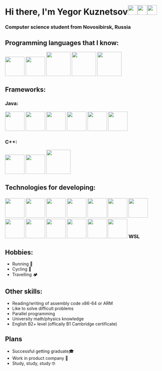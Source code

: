 # Hi there, I'm Yegor Kuznetsov[<img src="https://azardetdom.ru/telegram-logo.png" height="32"/>](https://t.me/egorkuzn2002)[<img src="https://loverust.ru/wp-content/uploads/2020/11/3f61e0c6c26a7efa236ded6679bm-aksessuary-detskaya-shapochka-dlya-malchika-44-46s-teplaya-sh.jpg" height="32"/>](https://twitter.com/egorkuzn2002)[<img src="https://banner2.cleanpng.com/20180717/ls/kisspng-linkedin-social-media-logo-computer-icons-clip-art-self-improvement-5b4e6ce86f0a84.4772169715318663444548.jpg" height="32"/>](https://www.linkedin.com/in/yegor-kuznetsov-211806235/)
### Computer science student from Novosibirsk, Russia
## Programming languages that I know:
<p>
  <img src="https://miro.medium.com/max/920/1*ati78IVpiHXC2o2CsYLBFw.jpeg" height="64"/>
  <img src="https://lh4.googleusercontent.com/fXa3KflfI4r7h80Hbgn1T8xb6RHcBCRkS77jj6AIhqsVRWguP5sLjTgHaqkv1-MmgLt1hlxDYNp3aN2_uDZu0on_vDu9regY4hYFKtggyErSZs2zFpArLCKlA8lqX9QgWMtLSkWh" height="64"/>
  <img src="https://careers.edicomgroup.com/wp-content/uploads/2020/06/java.jpg" height="80"/>
  <img src="https://blog.jetbrains.com/wp-content/uploads/2019/01/kotlin-2.svg" height="80"/>
  <img src="https://devguide.python.org/_static/python-logo.svg" height="80"/>
</p>

## Frameworks:
<p>  
  <h3>Java:</h3>
  <p>
    <img src="https://upload.wikimedia.org/wikipedia/commons/3/30/JavaFX_text_logo.png" height="64"/>
    <img src="https://miro.medium.com/max/1400/1*o5FmjKTPdJTbhGE2MIjo6w.jpeg" height="64"/>
    <img src="https://devby.io/storage/images/23/62/55/38/derived/67ac86a2e6a67b75860aa1ed4fd29ded.jpg" height="64"/>
    <img src="https://www.javanibble.com/assets/images/feature-images/feature-image-lombok.png" height="64"/>
    <img src="https://miro.medium.com/max/1400/1*C_u3RtbZnYzRI10IUWbPfg.png" height="64"/>
    <img src="https://core.telegram.org/file/811140763/1/PihKNbjT8UE/03b57814e13713da37" height="64"/>
  </p>
  <h3>C++:</h3>
  <p>
    <img src="https://miro.medium.com/max/954/1*jtMH7veI20y5WdtSy-0QQg.png" height="64">
    <img src="https://mms.businesswire.com/media/20161114006170/en/307885/22/OpenMPLogo-rgb.jpg" height="64"/>
    <img src="https://miro.medium.com/max/904/1*gTTD0J8UGXH3gA7pSMLlqw.jpeg" height="80">
  </p>
</p>

## Technologies for developing:
<h3>
  <p>
    <img src="https://user-images.githubusercontent.com/674621/71187801-14e60a80-2280-11ea-94c9-e56576f76baf.png" height="64"/>
    <img src="https://1000marche.net/wp-content/uploads/2021/10/Visual-Studio-Logo.png" height="64"/>
    <img src="https://timeweb.com/media/default/0001/02/4cb38fa0a3aa59162d539d3d5ca7012afe455a6f.png" height="64"/>
    <img src="https://blog.jetbrains.com/wp-content/uploads/2019/08/logo.png" height="64"/>
    <img src="https://upload.wikimedia.org/wikipedia/commons/thumb/5/51/Windows_Terminal_logo.svg/1200px-Windows_Terminal_logo.svg.png" height="64"/>
    <img src="https://meshworld.in/blog/how-to/install-postman-native-app-in-ubuntu/featured.png" height="64"/>
    <img src="https://blog.skillfactory.ru/wp-content/uploads/2022/01/vertical-logo-monochromatic-2822952.png" height="64"/>
    <img src="https://upload.wikimedia.org/wikipedia/commons/thumb/a/af/GNU_Compiler_Collection_logo.svg/1200px-GNU_Compiler_Collection_logo.svg.png" height="64"/>
    <img src="https://uploads-ssl.webflow.com/5bd9524d557faec7e44b1f7a/5c10e96bd43b9263ba3ef04d_CMake-Logo.png" height="64"/>
    <img src="https://cdn-images-1.medium.com/fit/t/1600/480/1*0cT0thipKJ1obKHbBkmfRg.png" height="64"/>
    <img src="https://sdtimes.com/wp-content/uploads/2016/05/0517.sdt-gradle.png" height="64"/>
    <img src="https://fuzeservers.ru/wp-content/uploads/6/d/a/6dafe75cc63aca205651e177e736d25f.png" height="64"/>
    <img src="https://upload.wikimedia.org/wikipedia/commons/thumb/a/ab/Logo-ubuntu_cof-orange-hex.svg/1200px-Logo-ubuntu_cof-orange-hex.svg.png" height="64"/>
    WSL  
  </p>
</h3>

## Hobbies:
- Running 🏃 
- Cycling 🚴
- Travelling 🏕 

## Other skills:
- Reading/writing of assembly code x86-64 or ARM
- Like to solve difficult problems
- Parallel programming
- University math/physics knowledge
- English B2+ level (officaily B1 Cambridge certificate)

## Plans
- Successful getting graduate🎓 
- Work in product company 👥 
- Study, study, study 🤓
